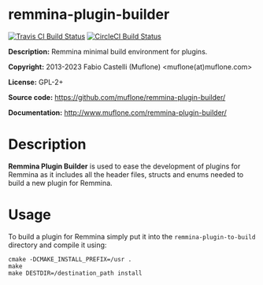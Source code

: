 # remmina-plugin-builder

[![Travis CI Build Status](https://img.shields.io/travis/com/muflone/remmina-plugin-builder/master.svg)](https://www.travis-ci.com/github/muflone/remmina-plugin-builder)
[![CircleCI Build Status](https://img.shields.io/circleci/project/github/muflone/remmina-plugin-builder/master.svg)](https://circleci.com/gh/muflone/remmina-plugin-builder)

**Description:** Remmina minimal build environment for plugins.

**Copyright:** 2013-2023 Fabio Castelli (Muflone) <muflone(at)muflone.com>

**License:** GPL-2+

**Source code:** https://github.com/muflone/remmina-plugin-builder/

**Documentation:** http://www.muflone.com/remmina-plugin-builder/

# Description

**Remmina Plugin Builder** is used to ease the development of plugins for
Remmina as it includes all the header files, structs and enums needed to
build a new plugin for Remmina.

# Usage

To build a plugin for Remmina simply put it into the `remmina-plugin-to-build`
directory and compile it using:

    cmake -DCMAKE_INSTALL_PREFIX=/usr .
    make
    make DESTDIR=/destination_path install
